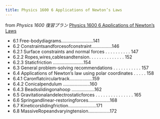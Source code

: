 ```yaml
---
title: Physics 1600 6 Applications of Newton’s Laws
---
```


from *Physics 1600 復習プラン*
[Physics 1600 6 Applications of Newton’s Laws](Physics%201600%206%20Applications%20of%20Newton%E2%80%99s%20Laws.md)

* 6.1 Free-bodydiagrams.........................141
* 6.2 Constraintsandforcesofconstraint................146
* 6.2.1 Surface constraints and normal forces . . . . . . . . . . 147
* 6.2.2 Ropes,wires,cablesandtension. . . . . . . . . . . . . . 152
* 6.2.3 Staticfriction ........................154
* 6.3 General problem-solving recommendations . . . . . . . . . . . 157
* 6.4 Applications of Newton’s law using polar coordinates . . . . . 158
* 6.4.1 Caronflatcirculartrack..................159
* 6.4.2 Conicalpendulum .....................160
* 6.4.3 Beadsslidingonahoop ..................162
* 6.5 Gravitationalandelectrostaticforces . . . . . . . . . . . . . . . 165
* 6.6 Springandlinear-restoringforces.................168
* 6.7 Kineticorslidingfriction......................171
* 6.8 MassiveRopeandvaryingtension.................172
